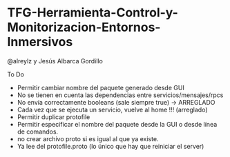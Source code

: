 # TFG-Herramienta-Control-y-Monitorizacion-Entornos-Inmersivos
@alreylz y Jesús Albarca Gordillo



To Do
- Permitir cambiar nombre del paquete generado desde GUI
- No se tienen en cuenta las dependencias entre servicios/mensajes/rpcs
- No envía correctamente booleans (sale siempre true) -> ARREGLADO
- Cada vez que se ejecuta un servicio, vuelve al home !!!  (arreglado)
- Permitir duplicar protofile
- Permitir especificar el nombre del paquete desde la GUI o desde línea de comandos.
- no crear archivo proto si es igual al que ya existe. 
- Ya lee del protofile.proto (lo único que hay que reiniciar el server)
